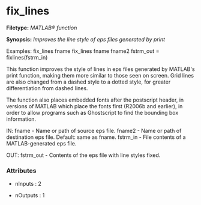 # fix_lines

**Filetype:** _MATLAB&reg; function_

**Synopsis:** _Improves the line style of eps files generated by print_

Examples:
    fix_lines fname
    fix_lines fname fname2
    fstrm_out = fixlines(fstrm_in)

This function improves the style of lines in eps files generated by
MATLAB's print function, making them more similar to those seen on
screen. Grid lines are also changed from a dashed style to a dotted
style, for greater differentiation from dashed lines.

The function also places embedded fonts after the postscript header, in
versions of MATLAB which place the fonts first (R2006b and earlier), in
order to allow programs such as Ghostscript to find the bounding box
information.

IN:
    fname - Name or path of source eps file.
    fname2 - Name or path of destination eps file. Default: same as fname.
    fstrm_in - File contents of a MATLAB-generated eps file.

OUT:
    fstrm_out - Contents of the eps file with line styles fixed.


### Attributes


- nInputs : 2

- nOutputs : 1
